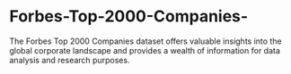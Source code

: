 # Forbes-Top-2000-Companies-
The Forbes Top 2000 Companies dataset offers valuable insights into the global corporate landscape and provides a wealth of information for data analysis and research purposes. 

